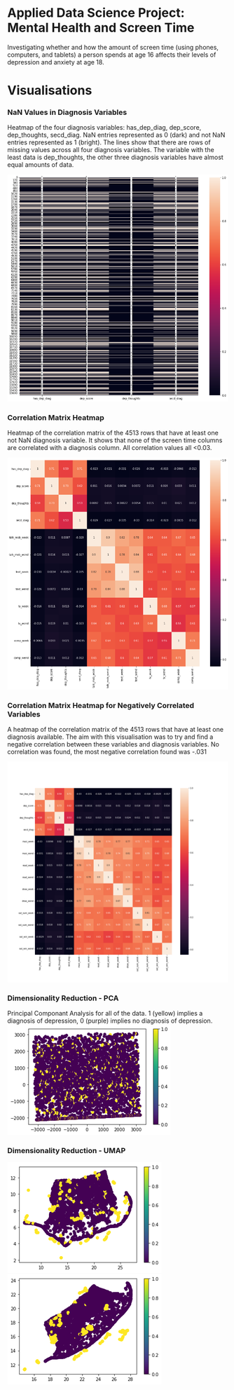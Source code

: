 # Applied Data Science Project: Mental Health and Screen Time
Investigating whether and how the amount of screen time (using phones, computers, and tablets) a person spends at age 16 
affects their levels of depression and anxiety at age 18.

# Visualisations

### NaN Values in Diagnosis Variables
<a href="#nan-values-in-diagnosis-variables"></a>

Heatmap of the four diagnosis variables: has_dep_diag, dep_score, dep_thoughts, secd_diag.
NaN entries represented as 0 (dark) and not NaN entries represented as 1 (bright). 
The lines show that there are rows of missing values across all four diagnosis variables. 
The variable with the least data is dep_thoughts, the other three diagnosis variables have almost equal amounts of data.

![NaN vs not NaN entries fo diagnosis variables](https://github.com/phillipSloan/applied-data-science/blob/main/images/nan-diagnosis-heatmap.png?raw=true)

### Correlation Matrix Heatmap
<a href="#correlation-matrix-heatmap"></a>

Heatmap of the correlation matrix of the 4513 rows that have at least one not NaN diagnosis variable. 
It shows that none of the screen time columns are correlated with a diagnosis column.
All correlation values all <0.03.


![Correlation Matrix Heatmap showing no correlation between mental health and screen time](https://github.com/phillipSloan/applied-data-science/blob/main/images/correlation-matrix-heatmap.png?raw=true)


### Correlation Matrix Heatmap for Negatively Correlated Variables <a name="neg_correlation_matrix_heatmap"></a>
A heatmap of the correlation matrix of the 4513 rows that have at least one diagnosis available.
The aim with this visualisation was to try and find a negative correlation between these variables and diagnosis variables. No correlation was found, the most negative correlation found was -.031

![Correlation Matrix Heatmap showing no correlation between mental health and variables thought to positively affect a childs mental health](https://github.com/phillipSloan/applied-data-science/blob/main/images/neg-correlation-matrix.png?raw=true)

### Dimensionality Reduction - PCA <a name="PCA"></a>
Principal Componant Analysis for all of the data. 1 (yellow) implies a diagnosis of depression, 0 (purple) implies no diagnosis of depression.
![PCA for mental health and screen time](https://github.com/phillipSloan/applied-data-science/blob/main/images/PCA.png?raw=true)

### Dimensionality Reduction - UMAP <a name="UMAP"></a>
![UMAP for mental health and screen time](https://github.com/phillipSloan/applied-data-science/blob/main/images/UMAP-50.png?raw=true)
![UMAP for mental health and screen time](https://github.com/phillipSloan/applied-data-science/blob/main/images/UMAP-500.png?raw=true)
